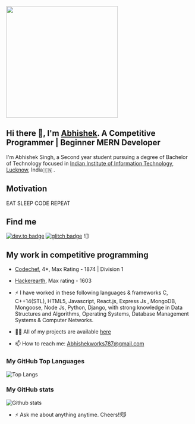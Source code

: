 <img src="https://media3.giphy.com/media/USV0ym3bVWQJJmNu3N/giphy.gif?cid=ecf05e47nzuxmut34vc38hiuailwjxf9g1dqotqo04z34zoa&rid=giphy.gif" width="300"> 

<p>
  
## Hi there 👋, I'm [Abhishek](https://github.com/Mrhb787/). A Competitive Programmer | Beginner MERN Developer
I'm Abhishek Singh, a Second year student pursuing a degree of Bachelor of Technology focused in [Indian Institute of Information Technology, Lucknow](https://iiitl.ac.in/), India:india: .

## Motivation
EAT SLEEP CODE REPEAT

## Find me 
[![dev.to badge](https://img.shields.io/badge/linkedin-Abhishek-%230177B5?style=flat&logo=linkedin)](https://www.linkedin.com/in/abhishek-singh-90a854192/)
[![glitch badge](https://img.shields.io/badge/facebook-mo.Abhishek.Sengar-%23FF0000?style=flat&logo=facebook)](https://www.facebook.com/abhishek.sengar.73997/)
![]

## My work in competitive programming

- [Codechef](https://www.codechef.com/users/hblord787), 4*, Max Rating - 1874 | Division 1<br>
- [Hackerearth](https://www.hackerearth.com/@saintpopo), Max rating - 1603 <br>

- ⚡️ I have worked in these following languages & frameworks C, C++14(STL), HTML5, Javascript, React.js, Express Js , MongoDB, Mongoose, Node Js, Python, Django, with strong knowledge in Data Structures and Algorithms, Operating Systems, Database Management Systems & Computer Networks.
- 👨‍💻 All of my projects are available  [here](https://github.com/Mrhb787?tab=repositories)
- 📫 How to reach me:  [Abhishekworks787@gmail.com](mailto:Abhishekworks787@gmail.com)

### My GitHub Top Languages 
![Top Langs](https://github-readme-stats.vercel.app/api/top-langs/?username=Mrhb787)
### My GitHub stats
![Github stats](https://github-readme-stats.vercel.app/api?username=Mrhb787&show_icons=true)

- ⚡ Ask me about anything anytime. Cheers!!:smirk_cat:
</p>

